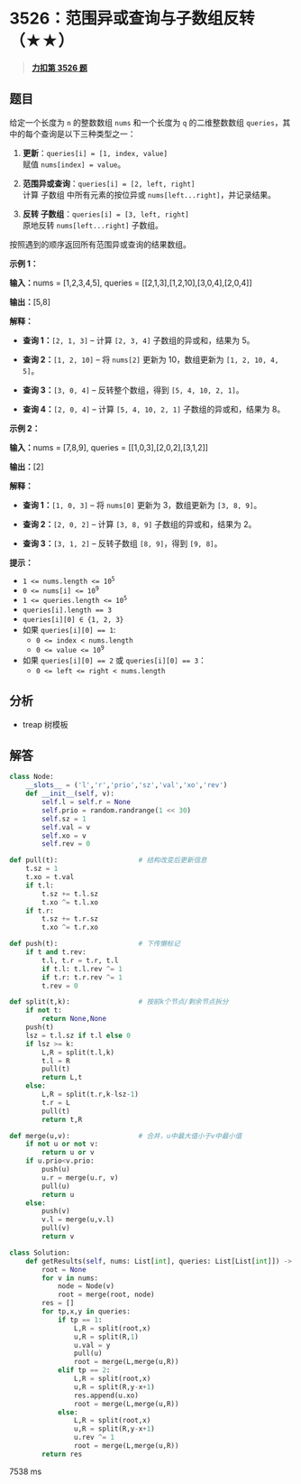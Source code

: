 # 3526：范围异或查询与子数组反转（★★）


> <u>**[力扣第 3526 题](https://leetcode.cn/problems/range-xor-queries-with-subarray-reversals/)**</u>

## 题目

<p data-end="207" data-start="54">给定一个长度为 <code>n</code> 的整数数组 <code data-end="91" data-start="85">nums</code> 和一个长度为 <code>q</code> 的二维整数数组 <code data-end="138" data-start="129">queries</code>，其中的每个查询是以下三种类型之一：</p>

<ol data-end="563" data-start="209">
<li data-end="288" data-start="209">
<p data-end="288" data-start="212"><strong data-end="222" data-start="212">更新</strong>：<code data-end="256" data-start="224">queries[i] = [1, index, value]</code><br data-end="259" data-start="256" />
赋值 <code data-end="287" data-start="266">nums[index] = value</code>。</p>
</li>
<li data-end="450" data-start="290">
<p data-end="450" data-start="293"><b>范围异或查询</b>：<code data-end="345" data-start="314">queries[i] = [2, left, right]</code><br data-end="348" data-start="345" />
计算 <span data-keyword="subarray">子数组</span> 中所有元素的按位异或 <code data-end="425" data-start="407">nums[left...right]</code>，并记录结果。</p>
</li>
<li data-end="563" data-start="452">
<p data-end="563" data-start="455"><b>反转 <span data-keyword="subarray">子数组</span></b>：<code data-end="508" data-start="477">queries[i] = [3, left, right]</code><br data-end="511" data-start="508" />
原地反转 <code data-end="553" data-start="535">nums[left...right]</code> 子数组。</p>
</li>
</ol>

<p data-end="658" data-start="565">按照遇到的顺序返回所有范围异或查询的结果数组。</p>



<p><strong class="example">示例 1：</strong></p>

<div class="example-block">
<p><span class="example-io"><b>输入：</b>nums = [1,2,3,4,5], queries = [[2,1,3],[1,2,10],[3,0,4],[2,0,4]]</span></p>

<p><span class="example-io"><b>输出：</b>[5,8]</span></p>

<p><strong>解释：</strong></p>

<ul data-end="1371" data-start="1014">
<li data-end="1098" data-start="1014">
<p data-end="1098" data-start="1016"><strong data-end="1028" data-start="1016">查询</strong><strong data-end="1028" data-start="1016"> 1：</strong><code data-end="1040" data-start="1029">[2, 1, 3]</code> – 计算 <code data-end="1078" data-start="1067">[2, 3, 4]</code> 子数组的异或和，结果为 5。</p>
</li>
<li data-end="1198" data-start="1099">
<p data-end="1198" data-start="1101"><strong data-end="1028" data-start="1016">查询</strong><strong data-end="1113" data-start="1101"> 2：</strong><code data-end="1126" data-start="1114">[1, 2, 10]</code> – 将 <code data-end="1145" data-start="1136">nums[2]</code> 更新为 10，数组更新为 <code data-end="1197" data-start="1179">[1, 2, 10, 4, 5]</code>。</p>
</li>
<li data-end="1279" data-start="1199">
<p data-end="1279" data-start="1201"><strong data-end="1028" data-start="1016">查询</strong><strong data-end="1213" data-start="1201"> 3：</strong><code data-end="1225" data-start="1214">[3, 0, 4]</code> – 反转整个数组，得到 <code data-end="1278" data-start="1260">[5, 4, 10, 2, 1]</code>。</p>
</li>
<li data-end="1371" data-start="1280">
<p data-end="1371" data-start="1282"><strong data-end="1028" data-start="1016">查询</strong><strong data-end="1294" data-start="1282"> 4：</strong><code data-end="1306" data-start="1295">[2, 0, 4]</code> – 计算 <code data-end="1351" data-start="1333">[5, 4, 10, 2, 1]</code> 子数组的异或和，结果为 8。</p>
</li>
</ul>
</div>

<p><strong class="example">示例 2：</strong></p>

<div class="example-block">
<p><strong>输入：</strong><span class="example-io">nums = [7,8,9], queries = [[1,0,3],[2,0,2],[3,1,2]]</span></p>

<p><strong>输出：</strong><span class="example-io">[2]</span></p>

<p><strong>解释：</strong></p>

<ul>
<li data-end="1621" data-start="1531">
<p data-end="1621" data-start="1533"><strong data-end="1028" data-start="1016">查询</strong><strong data-end="1545" data-start="1533"> 1：</strong><code data-end="1557" data-start="1546">[1, 0, 3]</code> – 将 <code data-end="1576" data-start="1567">nums[0]</code> 更新为 3，数组更新为 <code data-end="1620" data-start="1609">[3, 8, 9]</code>。</p>
</li>
<li data-end="1706" data-start="1622">
<p data-end="1706" data-start="1624"><strong data-end="1028" data-start="1016">查询</strong><strong data-end="1636" data-start="1624"> 2：</strong><code data-end="1648" data-start="1637">[2, 0, 2]</code> – 计算 <code data-end="1686" data-start="1675">[3, 8, 9]</code> 子数组的异或和，结果为 2。</p>
</li>
<li data-end="1827" data-start="1707">
<p data-end="1827" data-start="1709"><strong data-end="1028" data-start="1016">查询</strong><strong data-end="1721" data-start="1709"> 3：</strong><code data-end="1733" data-start="1722">[3, 1, 2]</code> – 反转子数组 <code data-end="1765" data-start="1757">[8, 9]</code>，得到 <code data-end="1781" data-start="1773">[9, 8]</code>。</p>
</li>
</ul>
</div>



<p><strong>提示：</strong></p>

<ul>
<li data-end="173" data-start="92"><code>1 &lt;= nums.length &lt;= 10<sup>5</sup></code></li>
<li data-end="257" data-start="176"><code>0 &lt;= nums[i] &lt;= 10<sup>9</sup></code></li>
<li data-end="341" data-start="260"><code>1 &lt;= queries.length &lt;= 10<sup>5</sup></code></li>
<li data-end="425" data-start="344"><code>queries[i].length == 3​</code></li>
<li data-end="513" data-start="428"><code>queries[i][0] ∈ {1, 2, 3}​</code></li>
<li data-end="601" data-start="516">如果 <code>queries[i][0] == 1</code>:<code>​</code>
<ul>
<li data-end="691" data-start="606"><code>0 &lt;= index &lt; nums.length​</code></li>
<li data-end="781" data-start="696"><code>0 &lt;= value &lt;= 10<sup>9</sup></code></li>
</ul>
</li>
<li>如果 <code>queries[i][0] == 2</code> 或 <code>queries[i][0] == 3</code>：
<ul>
<li data-end="959" data-start="874"><code>0 &lt;= left &lt;= right &lt; nums.length​</code></li>
</ul>
</li>
</ul>




## 分析

- treap 树模板

## 解答


```python []
class Node:
    __slots__ = ('l','r','prio','sz','val','xo','rev')
    def __init__(self, v):
        self.l = self.r = None
        self.prio = random.randrange(1 << 30)
        self.sz = 1
        self.val = v
        self.xo = v
        self.rev = 0

def pull(t):                    # 结构改变后更新信息
    t.sz = 1
    t.xo = t.val
    if t.l:
        t.sz += t.l.sz
        t.xo ^= t.l.xo
    if t.r:
        t.sz += t.r.sz
        t.xo ^= t.r.xo

def push(t):                    # 下传懒标记
    if t and t.rev:
        t.l, t.r = t.r, t.l
        if t.l: t.l.rev ^= 1
        if t.r: t.r.rev ^= 1
        t.rev = 0

def split(t,k):                 # 按前k个节点/剩余节点拆分
    if not t:
        return None,None
    push(t)
    lsz = t.l.sz if t.l else 0
    if lsz >= k:
        L,R = split(t.l,k)
        t.l = R
        pull(t)
        return L,t
    else:
        L,R = split(t.r,k-lsz-1)
        t.r = L
        pull(t)
        return t,R

def merge(u,v):                 # 合并，u中最大值小于v中最小值
    if not u or not v:
        return u or v
    if u.prio<v.prio:
        push(u)
        u.r = merge(u.r, v)
        pull(u)
        return u
    else:
        push(v)
        v.l = merge(u,v.l)
        pull(v)
        return v

class Solution:
    def getResults(self, nums: List[int], queries: List[List[int]]) -> List[int]:
        root = None
        for v in nums:
            node = Node(v)
            root = merge(root, node)
        res = []
        for tp,x,y in queries:
            if tp == 1:
                L,R = split(root,x)
                u,R = split(R,1)
                u.val = y
                pull(u)
                root = merge(L,merge(u,R))
            elif tp == 2:
                L,R = split(root,x)
                u,R = split(R,y-x+1)
                res.append(u.xo)
                root = merge(L,merge(u,R))
            else:
                L,R = split(root,x)
                u,R = split(R,y-x+1)
                u.rev ^= 1
                root = merge(L,merge(u,R))
        return res
```
7538 ms
